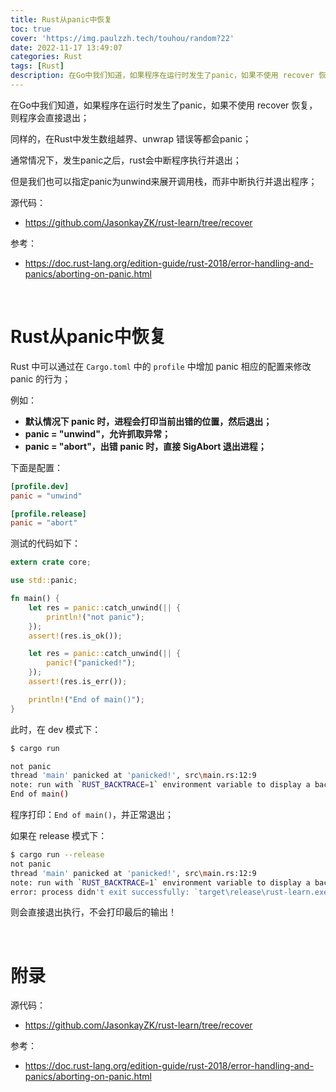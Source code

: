```yaml
---
title: Rust从panic中恢复
toc: true
cover: 'https://img.paulzzh.tech/touhou/random?22'
date: 2022-11-17 13:49:07
categories: Rust
tags: [Rust]
description: 在Go中我们知道，如果程序在运行时发生了panic，如果不使用 recover 恢复，则程序会直接退出；同样的，在Rust中发生数组越界、unwrap 错误等都会panic；通常情况下，发生panic之后，rust会中断程序执行并退出；但是我们也可以指定panic为unwind来展开调用栈，而非中断执行并退出程序；
---
```


在Go中我们知道，如果程序在运行时发生了panic，如果不使用 recover 恢复，则程序会直接退出；

同样的，在Rust中发生数组越界、unwrap 错误等都会panic；

通常情况下，发生panic之后，rust会中断程序执行并退出；

但是我们也可以指定panic为unwind来展开调用栈，而非中断执行并退出程序；

源代码：

-   https://github.com/JasonkayZK/rust-learn/tree/recover

参考：

-   https://doc.rust-lang.org/edition-guide/rust-2018/error-handling-and-panics/aborting-on-panic.html

<br/>

<!--more-->

# **Rust从panic中恢复**

Rust 中可以通过在 `Cargo.toml` 中的 `profile` 中增加 panic 相应的配置来修改 panic 的行为；

例如：

-   **默认情况下 panic 时，进程会打印当前出错的位置，然后退出；**
-   **panic = "unwind"，允许抓取异常；**
-   **panic = "abort"，出错 panic 时，直接 SigAbort 退出进程；**

下面是配置：

```toml
[profile.dev]
panic = "unwind"

[profile.release]
panic = "abort"
```

测试的代码如下：

```rust
extern crate core;

use std::panic;

fn main() {
    let res = panic::catch_unwind(|| {
        println!("not panic");
    });
    assert!(res.is_ok());

    let res = panic::catch_unwind(|| {
        panic!("panicked!");
    });
    assert!(res.is_err());

    println!("End of main()");
}
```

此时，在 dev 模式下：

```bash
$ cargo run

not panic
thread 'main' panicked at 'panicked!', src\main.rs:12:9
note: run with `RUST_BACKTRACE=1` environment variable to display a backtrace
End of main()
```

程序打印：`End of main()`，并正常退出；

如果在 release 模式下：

```bash
$ cargo run --release
not panic
thread 'main' panicked at 'panicked!', src\main.rs:12:9
note: run with `RUST_BACKTRACE=1` environment variable to display a backtrace
error: process didn't exit successfully: `target\release\rust-learn.exe` (exit code: 0xc0000409, STATUS_STACK_BUFFER_OVERRUN)
```

则会直接退出执行，不会打印最后的输出！

<br/>

# **附录**

源代码：

-   https://github.com/JasonkayZK/rust-learn/tree/recover

参考：

-   https://doc.rust-lang.org/edition-guide/rust-2018/error-handling-and-panics/aborting-on-panic.html

<br/>